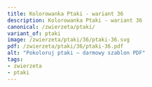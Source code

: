 ```yaml
---
title: Kolorowanka Ptaki - wariant 36
description: Kolorowanka Ptaki - wariant 36
canonical: /zwierzeta/ptaki/
variant_of: ptaki
image: /zwierzeta/ptaki/36/ptaki-36.svg
pdf: /zwierzeta/ptaki/36/ptaki-36.pdf
alt: "Pokoloruj ptaki – darmowy szablon PDF"
tags:
- zwierzeta
- ptaki
---
```

